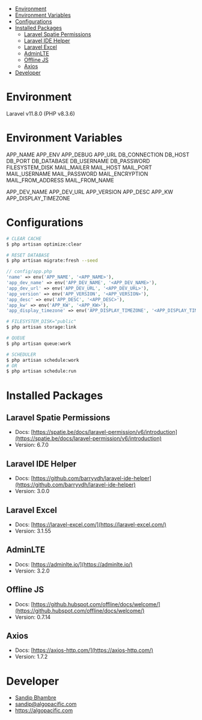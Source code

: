 - [Environment](#environment)
- [Environment Variables](#environment-variables)
- [Configurations](#configurations)
- [Installed Packages](#installed-packages)
  - [Laravel Spatie Permissions](#laravel-spatie-permissions)
  - [Laravel IDE Helper](#laravel-ide-helper)
  - [Laravel Excel](#laravel-excel)
  - [AdminLTE](#adminlte)
  - [Offline JS](#offline-js)
  - [Axios](#axios)
- [Developer](#developer)

# Environment
Laravel v11.8.0 (PHP v8.3.6)

# Environment Variables
APP_NAME
APP_ENV
APP_DEBUG
APP_URL
DB_CONNECTION
DB_HOST
DB_PORT
DB_DATABASE
DB_USERNAME
DB_PASSWORD
FILESYSTEM_DISK
MAIL_MAILER
MAIL_HOST
MAIL_PORT
MAIL_USERNAME
MAIL_PASSWORD
MAIL_ENCRYPTION
MAIL_FROM_ADDRESS
MAIL_FROM_NAME

APP_DEV_NAME
APP_DEV_URL
APP_VERSION
APP_DESC
APP_KW
APP_DISPLAY_TIMEZONE

# Configurations
```sh
# CLEAR CACHE
$ php artisan optimize:clear

# RESET DATABASE
$ php artisan migrate:fresh --seed
```
```php
// config/app.php
'name' => env('APP_NAME', '<APP_NAME>'),
'app_dev_name' => env('APP_DEV_NAME', '<APP_DEV_NAME>'),
'app_dev_url' => env('APP_DEV_URL', '<APP_DEV_URL>'),
'app_version' => env('APP_VERSION', '<APP_VERSION>'),
'app_desc' => env('APP_DESC', '<APP_DESC>'),
'app_kw' => env('APP_KW', '<APP_KW>'),
'app_display_timezone' => env('APP_DISPLAY_TIMEZONE', '<APP_DISPLAY_TIMEZONE>'),
```
```sh
# FILESYSTEM_DISK="public"
$ php artisan storage:link

# QUEUE
$ php artisan queue:work

# SCHEDULER
$ php artisan schedule:work
# OR
$ php artisan schedule:run
```

# Installed Packages
## Laravel Spatie Permissions
* Docs: [https://spatie.be/docs/laravel-permission/v6/introduction](https://spatie.be/docs/laravel-permission/v6/introduction)
* Version: 6.7.0

## Laravel IDE Helper
* Docs: [https://github.com/barryvdh/laravel-ide-helper](https://github.com/barryvdh/laravel-ide-helper)
* Version: 3.0.0

## Laravel Excel
* Docs: [https://laravel-excel.com/](https://laravel-excel.com/)
* Version: 3.1.55

## AdminLTE
* Docs: [https://adminlte.io/](https://adminlte.io/)
* Version: 3.2.0

## Offline JS
* Docs: [https://github.hubspot.com/offline/docs/welcome/](https://github.hubspot.com/offline/docs/welcome/)
* Version: 0.7.14

## Axios
* Docs: [https://axios-http.com/](https://axios-http.com/)
* Version: 1.7.2


# Developer
* [Sandip Bhambre](https://github.com/sandy2196)
* sandip@algopacific.com
* https://algopacific.com